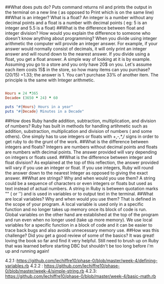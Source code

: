 ##What does puts do?
Puts command returns nil and prints the output in the terminal on a new line ( as opposed to Print which is on the same line)
##What is an integer? What is a float?
An integer is a number without any decimal points and a float is a number with decimal points ( eg: 5 is an integer and 5.5 is a float)
##What is the difference between float and integer division? How would you explain the difference to someone who doesn't know anything about programming?
When you divide using integer arithmetic the computer will provide an integer answer. For example, if your answer would normally consist of decimals, it will only print an integer answer and will round down to the nearest answer. If you divide using a float, you get a float answer. A simple way of looking at it is by example. Assuming you go to a store and you only have 20$ on you. Let's assume each item costs 15$ in the store, so how many items can you purchase? (20/15) =1.33; the answer is 1. You can't purchase 33% of another item. The principle is the same with Integer arithmetic.

```Ruby

Hours = 24 *365
Decade= (3650 * 24) * 60

puts "#{Hours} Hours in a year"
puts "#{Decade} Minutes in a Decade"

```
##How does Ruby handle addition, subtraction, multiplication, and division of numbers?
Ruby has built in methods for handling artihmetic such as addition, substraction, multiplication and division of numbers ( and some others). One simply has to use integers or floats with +,-,*,/ signs in order to get ruby to do the grunt of the work.
##What is the difference between integers and floats?
Integers are numbers without decimal points and floats are numbers with decimal points. The answer provided will vary depending on integers or floats used.
##What is the difference between integer and float division?
As explained at the top of this reflection, the answer provided will vary if you use an integer or float. If you use integers, Ruby will round the answer down to the nearest Integer as opposed to giving the exact answer.
##What are strings? Why and when would you use them?
A string could be a sequence of characters or even integers or floats but used as text instead of actual numbers. A string in Ruby is between quotation marks "" ( or '') and is used in variables or to output text in the terminal.
##What are local variables? Why and when would you use them?
That is defined in the scope of your program. A local variable is used only in a specific function and no longer takes up memory once its block of code is run. Global variables on the other hand are established at the top of the program and run even when no longer used (take up more memory). We use local variables for a specific function in a block of code and it can be easier to trace back bugs and also avoids unnecessary memory use.
##How was this challenge? Did you get a good review of some of the basics?
It was great! loving the book so far and find it very helpful. Still need to brush up on Ruby that was learned before starting DBC but shouldn't be too long before i'm up and running again!


4.2.1 :https://github.com/lechiffre10/phase-0/blob/master/week-4/defining-variables.rb
4.2.2 : https://github.com/lechiffre10/phase-0/blob/master/week-4/simple-string.rb
4.2.3: https://github.com/lechiffre10/phase-0/blob/master/week-4/basic-math.rb

